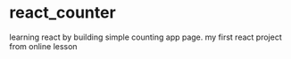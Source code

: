 # react_counter
learning react by building simple counting app page. my first react project from online lesson
